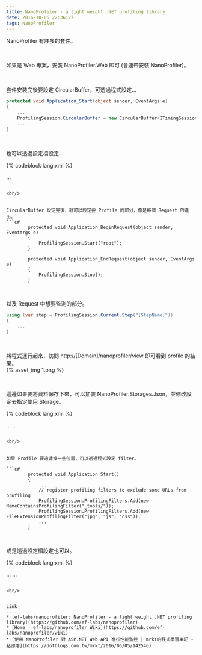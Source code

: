 ```yaml
---
title: NanoProfiler - a light weight .NET profiling library
date: 2016-10-05 22:36:27
tags: NanoProfiler
---
```


NanoProfiler 有許多的套件。  

<!-- More -->

<br/>


如果是 Web 專案，安裝 NanoProfiler.Web 即可 (會連帶安裝 NanoProfiler)。  

<br/>


套件安裝完後要設定 CircularBuffer，可透過程式設定...   

```c#
protected void Application_Start(object sender, EventArgs e)
{
    ...
    ProfilingSession.CircularBuffer = new CircularBuffer<ITimingSession>(200, session => false);
    ...
}
```

<br/>


也可以透過設定檔設定...  

{% codeblock lang:xml %}
<configuration>
  <configSections>
    <section name="slf4net" type="slf4net.Configuration.SlfConfigurationSection, slf4net" />
    <section name="nanoprofiler" type="EF.Diagnostics.Profiling.Configuration.NanoProfilerConfigurationSection, NanoProfiler" />
  </configSections>
  ...
  <nanoprofiler circularBufferSize="200" />
</configuration>
```

<br/>


CircularBuffer 設定完後，就可以設定要 Profile 的部分，像是每個 Request 的進出。    
```c#
        protected void Application_BeginRequest(object sender, EventArgs e)
        {
            ProfilingSession.Start("root");
        }

        protected void Application_EndRequest(object sender, EventArgs e)
        {
            ProfilingSession.Stop();
        }
```

<br/>


以及 Request 中想要監測的部分。  

```c#
using (var step = ProfilingSession.Current.Step("[StepName]"))
{
    ...
}
```

<br/>


將程式運行起來，訪問 http://[Domain]/nanoprofiler/view 即可看到 profile 的結果。  
{% asset_img 1.png %}

<br/>


這邊如果要將資料保存下來，可以加裝 NanoProfiler.Storages.Json，並修改設定去指定使用 Storage。  

{% codeblock lang:xml %}
<configuration>
  <configSections>
    <section name="slf4net" type="slf4net.Configuration.SlfConfigurationSection, slf4net" />
    <section name="nanoprofiler" type="EF.Diagnostics.Profiling.Configuration.NanoProfilerConfigurationSection, NanoProfiler" />
    ...
  </configSections>
  ...
  <nanoprofiler circularBufferSize="200" storage="EF.Diagnostics.Profiling.Storages.Json.JsonProfilingStorage, NanoProfiler.Storages.Json"/>
</configuration>
```

<br/>


如果 Profile 要過濾掉一些位置，可以透過程式設定 filter。  

```c#
        protected void Application_Start()
        {
            ...
            // register profiling filters to exclude some URLs from profiling
            ProfilingSession.ProfilingFilters.Add(new NameContainsProfilingFilter("_tools/"));
            ProfilingSession.ProfilingFilters.Add(new FileExtensionProfilingFilter("jpg", "js", "css"));
            ...
        }
```

<br/>


或是透過設定檔設定也可以。  

{% codeblock lang:xml %}
<configuration>
  <configSections>
    <section name="slf4net" type="slf4net.Configuration.SlfConfigurationSection, slf4net" />
    <section name="nanoprofiler" type="EF.Diagnostics.Profiling.Configuration.NanoProfilerConfigurationSection, NanoProfiler" />
    ...
  </configSections>
  ...
  <nanoprofiler circularBufferSize="200" storage="EF.Diagnostics.Profiling.Storages.Json.JsonProfilingStorage, NanoProfiler.Storages.Json">
    <filters>
        <add key="_tools" value="_tools/" type="Contain" />
        <add key="exts" value="ico,jpg,js,css" type="EF.Diagnostics.Profiling.Web.ProfilingFilters.FileExtensionProfilingFilter, NanoProfiler.Web" />
        <add key="ViewProfilingLogsHandler" value="ViewProfilingLogsHandler.*" type="regex" />
    </filters>
  </nanoprofiler>
</configuration>
```

<br/>


Link
----
* [ef-labs/nanoprofiler: NanoProfiler - a light weight .NET profiling library](https://github.com/ef-labs/nanoprofiler)
* [Home · ef-labs/nanoprofiler Wiki](https://github.com/ef-labs/nanoprofiler/wiki)
* [使用 NanoProfiler 對 ASP.NET Web API 進行性能監控 | mrkt的程式學習筆記 - 點部落](https://dotblogs.com.tw/mrkt/2016/06/05/142546)
